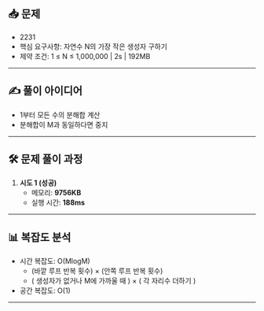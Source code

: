 ## 📥 문제
- 2231
- 핵심 요구사항: 자연수 N의 가장 작은 생성자 구하기
- 제약 조건: 1 ≤ N ≤ 1,000,000 | 2s | 192MB

---

## ✍️ 풀이 아이디어
- 1부터 모든 수의 분해합 계산
- 분해합이 M과 동일하다면 중지

---

## 🛠️ 문제 풀이 과정
1. **시도 1 (성공)**
   - 메모리: **9756KB**  
   - 실행 시간: **188ms**

---

## 📊 복잡도 분석
- 시간 복잡도: O(MlogM)
    - (바깥 루프 반복 횟수) × (안쪽 루프 반복 횟수)
    - ( 생성자가 없거나 M에 가까울 때 ) × ( 각 자리수 더하기 )
- 공간 복잡도: O(1)

---